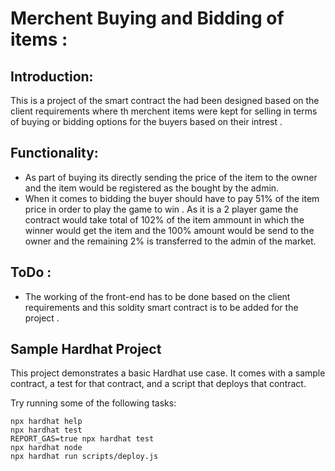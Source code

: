 # Merchent Buying and Bidding of items :
## Introduction:
This is a project of the smart contract the had been designed based on the client requirements where th merchent items were kept for selling in terms of buying or bidding options for the buyers based on their intrest .

## Functionality:
- As part of buying its directly sending the price of the item to the owner and the item would be registered as the bought by the admin.
- When it comes to bidding the buyer should have to pay 51% of the item price in order to play the game to win . As it is a 2 player game the contract would take total of 102% of the item ammount in which the winner would get the item and the 100% amount would be send to the owner and the remaining 2% is transferred to the admin of the market.

## ToDo :
- The working of the front-end has to be done based on the client requirements and this soldity smart contract is to be added for the project . 

## Sample Hardhat Project

This project demonstrates a basic Hardhat use case. It comes with a sample contract, a test for that contract, and a script that deploys that contract.

Try running some of the following tasks:

```shell
npx hardhat help
npx hardhat test
REPORT_GAS=true npx hardhat test
npx hardhat node
npx hardhat run scripts/deploy.js
```
